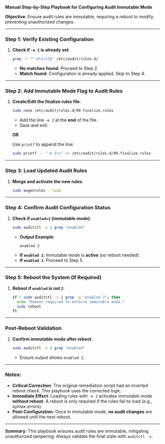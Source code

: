 **Manual Step-by-Step Playbook for Configuring Audit Immutable Mode**

**Objective**: Ensure audit rules are immutable, requiring a reboot to modify, preventing unauthorized changes.

---

### **Step 1: Verify Existing Configuration**
1. **Check if `-e 2` is already set**:
   ```bash
   grep -r "^-e\s\+2$" /etc/audit/rules.d/
   ```
   - **No matches found**: Proceed to Step 2.
   - **Match found**: Configuration is already applied. Skip to Step 4.

---

### **Step 2: Add Immutable Mode Flag to Audit Rules**
1. **Create/Edit the finalize rules file**:
   ```bash
   sudo nano /etc/audit/rules.d/99-finalize.rules
   ```
   - Add the line `-e 2` at the **end** of the file.
   - Save and exit.

   **OR**

   Use `printf` to append the line:
   ```bash
   sudo printf -- "-e 2\n" >> /etc/audit/rules.d/99-finalize.rules
   ```

---

### **Step 3: Load Updated Audit Rules**
1. **Merge and activate the new rules**:
   ```bash
   sudo augenrules --load
   ```

---

### **Step 4: Confirm Audit Configuration Status**
1. **Check if `enabled=2` (immutable mode)**:
   ```bash
   sudo auditctl -s | grep "enabled"
   ```
   - **Output Example**:
     ```
     enabled 2
     ```
   - **If `enabled 2`**: Immutable mode is **active** (no reboot needed).
   - **If `enabled 1`**: Proceed to Step 5.

---

### **Step 5: Reboot the System (If Required)**
1. **Reboot if `enabled` is not `2`**:
   ```bash
   if ! sudo auditctl -s | grep -q "enabled 2"; then
     echo "Reboot required to enforce immutable mode."
     sudo reboot
   fi
   ```

---

### **Post-Reboot Validation**
1. **Confirm immutable mode after reboot**:
   ```bash
   sudo auditctl -s | grep "enabled"
   ```
   - Ensure output shows `enabled 2`.

---

### **Notes**:
- **Critical Correction**: The original remediation script had an inverted reboot check. This playbook uses the corrected logic.
- **Immediate Effect**: Loading rules with `-e 2` activates immutable mode **without reboot**. A reboot is only required if the rules fail to load (e.g., syntax errors).
- **Post-Configuration**: Once in immutable mode, **no audit changes** are allowed until the next reboot.

---

**Summary**: This playbook ensures audit rules are immutable, mitigating unauthorized tampering. Always validate the final state with `auditctl -s`.